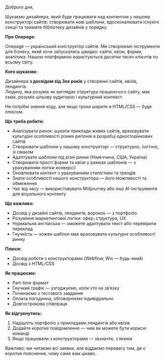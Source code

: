 Доброго дня,  
  
Шукаємо дизайнера, який буде працювати над контентом у нашому конструкторі
сайтів: створювати нові шаблони, вдосконалювати існуючі секції та тримати
бібліотеку дизайнів у порядку.

**Про Onepage:**

Onepage — український конструктор сайтів. Ми створюємо інструменти для
бізнесу, який хоче запускатись швидко: сайти, квізи, форми, аналітика. Нашою
платформою користуються десятки тисяч клієнтів по всьому світу.

**Кого шукаємо:**

Дизайнера **з досвідом від 3ох років** у створенні сайтів, квізів, лендингів.  
Людину, яка розуміє як виглядає структура працюючого сайту, має смак, розуміє
цільову аудиторію і культурний контекст.

Не потрібні знання коду, але якщо трохи шарите в HTML/CSS — буде плюсом.

**Що треба робити:**

  * Аналізувати ринок: шукати приклади живих сайтів, враховувати культурні особливості різних регіонів в розробці односторінкових сайтів
  * Створювати шаблони у нашому конструкторі — структурно, логічно, зі смаком
  * Адаптувати шаблони під різні ринки (Німеччина, США, Україна)
  * Створювати прості форми та квізи у рамках шаблонів — з урахуванням логіки конверсії
  * Оновлювати контент з урахуванням стилістики та трендів
  * Знати особливості нашого конструктора — його можливості та обмеження
  * Час від часу — використовувати Midjourney або інші AI-інструменти для візуального контенту

**Що важливо:**

  * Досвід у дизайні сайтів, лендингів, воронок — з портфоліо
  * Розуміння маркетингової логіки: офер, структура, UX
  * Нормальна англійська — зможете адаптувати текст або перевірити переклад
  * Гнучкість — кожен шаблон має враховувати культурні особливості ринку

**Плюси:**

  * Досвід роботи з конструкторами (Webflow, Wix — будь-який)
  * Досвід з HTML/CSS

**Як працюємо:**

  * Part-time формат
  * Гнучкий графік — узгоджуємо, коли хто на зв’язку
  * Починаємо з тестового завдання
  * Оплата погодинна, обговорюємо індивідуально
  * Довгострокова співпраця

**Як відгукнутись:**

  1. Надішліть портфоліо з прикладами лендингів або квізів
  2. Додайте коротке повідомлення — чим ви можете бути корисні команді
  3. Якщо працювали з конструкторами — зазначте, з якими

Важливо: ми читаємо всі заявки, але віддаємо перевагу тим, де є коротке
пояснення, чому саме вам цікаво.